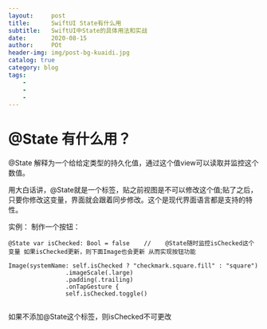 ```yaml
---  
layout:     post
title:      SwiftUI State有什么用
subtitle:   SwiftUI中State的具体用法和实战
date:       2020-08-15
author:     POt
header-img: img/post-bg-kuaidi.jpg
catalog: true
category: blog
tags:      
    -   
    -   
    -   
---
```


# @State 有什么用？
@State 解释为一个给给定类型的持久化值，通过这个值view可以读取并监控这个数值。

用大白话讲，@State就是一个标签，贴之前视图是不可以修改这个值;贴了之后，只要你修改这变量，界面就会跟着同步修改。这个是现代界面语言都是支持的特性。

实例：
制作一个按钮：

```
@State var isChecked: Bool = false    //    @State随时监控isChecked这个变量 如果isChecked更新，则下面Image也会更新 从而实现按钮功能

Image(systemName: self.isChecked ? "checkmark.square.fill" : "square")
                .imageScale(.large)
                .padding(.trailing)
                .onTapGesture {
                self.isChecked.toggle()
                
```

如果不添加@State这个标签，则isChecked不可更改
